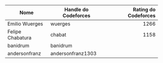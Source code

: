 | Nome | Handle do Codeforces | Rating do Codeforces |
| ------------- |-------------| ------------:|
| Emilio Wuerges | wuerges | 1266 |
| Felipe Chabatura | chabat | 1158 |
| banidrum | banidrum |  |
| andersonfranz | andersonfranz1303 |  |
